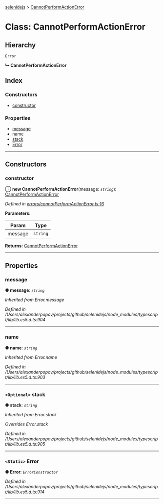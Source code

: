 [selenidejs](../README.md) > [CannotPerformActionError](../classes/cannotperformactionerror.md)

# Class: CannotPerformActionError

## Hierarchy

 `Error`

**↳ CannotPerformActionError**

## Index

### Constructors

* [constructor](cannotperformactionerror.md#constructor)

### Properties

* [message](cannotperformactionerror.md#message)
* [name](cannotperformactionerror.md#name)
* [stack](cannotperformactionerror.md#stack)
* [Error](cannotperformactionerror.md#error)

---

## Constructors

<a id="constructor"></a>

###  constructor

⊕ **new CannotPerformActionError**(message: *`string`*): [CannotPerformActionError](cannotperformactionerror.md)

*Defined in [errors/cannotPerformActionError.ts:16](https://github.com/KnowledgeExpert/selenidejs/blob/master/lib/errors/cannotPerformActionError.ts#L16)*

**Parameters:**

| Param | Type |
| ------ | ------ |
| message | `string` |

**Returns:** [CannotPerformActionError](cannotperformactionerror.md)

___

## Properties

<a id="message"></a>

###  message

**● message**: *`string`*

*Inherited from Error.message*

*Defined in /Users/alexanderpopov/projects/github/selenidejs/node_modules/typescript/lib/lib.es5.d.ts:904*

___
<a id="name"></a>

###  name

**● name**: *`string`*

*Inherited from Error.name*

*Defined in /Users/alexanderpopov/projects/github/selenidejs/node_modules/typescript/lib/lib.es5.d.ts:903*

___
<a id="stack"></a>

### `<Optional>` stack

**● stack**: *`string`*

*Inherited from Error.stack*

*Overrides Error.stack*

*Defined in /Users/alexanderpopov/projects/github/selenidejs/node_modules/typescript/lib/lib.es5.d.ts:905*

___
<a id="error"></a>

### `<Static>` Error

**● Error**: *`ErrorConstructor`*

*Defined in /Users/alexanderpopov/projects/github/selenidejs/node_modules/typescript/lib/lib.es5.d.ts:914*

___

